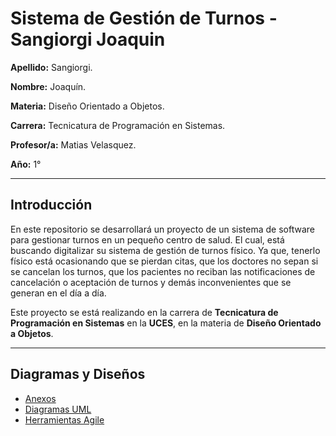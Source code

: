 # Sistema de Gestión de Turnos - Sangiorgi Joaquin

**Apellido:** Sangiorgi.

**Nombre:** Joaquín.

**Materia:** Diseño Orientado a Objetos.

**Carrera:** Tecnicatura de Programación en Sistemas.

**Profesor/a:** Matias Velasquez.

**Año:** 1°
***

## Introducción

En este repositorio se desarrollará un proyecto de un sistema de software para gestionar turnos en un pequeño centro de salud. El cual, está buscando digitalizar su sistema de gestión de turnos físico. Ya que, tenerlo físico está ocasionando que se pierdan citas, que los doctores no sepan si se cancelan los turnos, que los pacientes no reciban las notificaciones de cancelación o aceptación de turnos y demás inconvenientes que se generan en el día a día.

Este proyecto se está realizando en la carrera de **Tecnicatura de Programación en Sistemas** en la **UCES**, en la materia de **Diseño Orientado a Objetos**.
***

## Diagramas y Diseños

* [Anexos](anexos.md)
* [Diagramas UML](diagramasUML.md)
* [Herramientas Agile](herramientas_agile.md)
